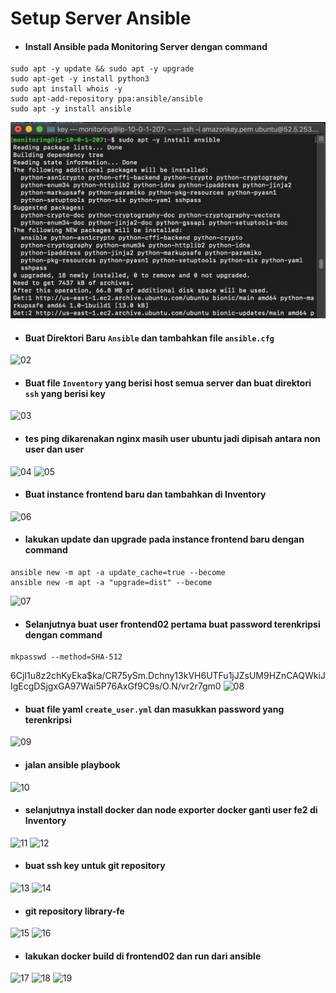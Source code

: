# Setup Server Ansible

* #### Install Ansible pada Monitoring Server dengan command
```
sudo apt -y update && sudo apt -y upgrade
sudo apt-get -y install python3
sudo apt install whois -y
sudo apt-add-repository ppa:ansible/ansible
sudo apt -y install ansible
```
![01](assets/01.png)

* #### Buat Direktori Baru `Ansible` dan tambahkan file `ansible.cfg`
![02](assets/02.png)

* #### Buat file `Inventory` yang berisi host semua server dan buat direktori `ssh` yang berisi key
![03](assets/03.png)

* #### tes ping dikarenakan nginx masih user ubuntu jadi dipisah antara non user dan user
![04](assets/04.png)
![05](assets/05.png)

* #### Buat instance frontend baru dan tambahkan di Inventory
![06](assets/06.png)

* #### lakukan update dan upgrade pada instance frontend baru dengan command
```
ansible new -m apt -a update_cache=true --become
ansible new -m apt -a "upgrade=dist" --become
```
![07](assets/07.png)

* #### Selanjutnya buat user frontend02 pertama buat password terenkripsi dengan command
```
mkpasswd --method=SHA-512
```
$6$CjI1u8z2chKyEka$ka/CR75ySm.Dchny13kVH6UTFu1jJZsUM9HZnCAQWkiJIgEcgDSjgxGA97Wai5P76AxGf9C9s/O.N/vr2r7gm0
![08](assets/08.png)

* #### buat file yaml `create_user.yml` dan masukkan password yang terenkripsi
![09](assets/09.png)

* #### jalan ansible playbook
![10](assets/10.png)

* #### selanjutnya install docker dan node exporter docker ganti user fe2 di Inventory
![11](assets/11.png)
![12](assets/12.png)

* #### buat ssh key untuk git repository
![13](assets/13.png)
![14](assets/14.png)

* #### git repository library-fe
![15](assets/15.png)
![16](assets/16.png)

* #### lakukan docker build di frontend02 dan run dari ansible
![17](assets/17.png)
![18](assets/18.png)
![19](assets/19.png)